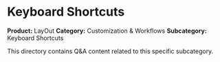 # Keyboard Shortcuts

**Product:** LayOut
**Category:** Customization & Workflows
**Subcategory:** Keyboard Shortcuts

This directory contains Q&A content related to this specific subcategory.
